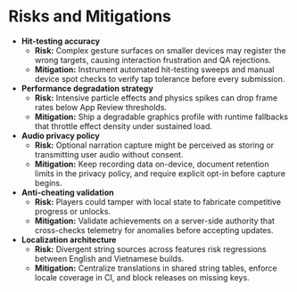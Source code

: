 # Risks and Mitigations

- **Hit-testing accuracy**
  - **Risk:** Complex gesture surfaces on smaller devices may register the wrong targets, causing interaction frustration and QA rejections.
  - **Mitigation:** Instrument automated hit-testing sweeps and manual device spot checks to verify tap tolerance before every submission.
- **Performance degradation strategy**
  - **Risk:** Intensive particle effects and physics spikes can drop frame rates below App Review thresholds.
  - **Mitigation:** Ship a degradable graphics profile with runtime fallbacks that throttle effect density under sustained load.
- **Audio privacy policy**
  - **Risk:** Optional narration capture might be perceived as storing or transmitting user audio without consent.
  - **Mitigation:** Keep recording data on-device, document retention limits in the privacy policy, and require explicit opt-in before capture begins.
- **Anti-cheating validation**
  - **Risk:** Players could tamper with local state to fabricate competitive progress or unlocks.
  - **Mitigation:** Validate achievements on a server-side authority that cross-checks telemetry for anomalies before accepting updates.
- **Localization architecture**
  - **Risk:** Divergent string sources across features risk regressions between English and Vietnamese builds.
  - **Mitigation:** Centralize translations in shared string tables, enforce locale coverage in CI, and block releases on missing keys.
